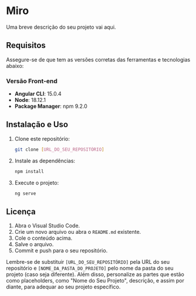 ﻿# Miro

Uma breve descrição do seu projeto vai aqui.

## Requisitos

Assegure-se de que tem as versões corretas das ferramentas e tecnologias abaixo:

### Versão Front-end

- **Angular CLI**: 15.0.4
- **Node**: 18.12.1
- **Package Manager**: npm 9.2.0

## Instalação e Uso

1. Clone este repositório:
   ```bash
   git clone [URL_DO_SEU_REPOSITÓRIO]

2. Instale as dependências:
   ```bash
   npm install

3. Execute o projeto:
   ```bash
   ng serve

## Licença


1. Abra o Visual Studio Code.
2. Crie um novo arquivo ou abra o `README.md` existente.
3. Cole o conteúdo acima.
4. Salve o arquivo.
5. Commit e push para o seu repositório.

Lembre-se de substituir `[URL_DO_SEU_REPOSITÓRIO]` pela URL do seu repositório e `[NOME_DA_PASTA_DO_PROJETO]` pelo nome da pasta do seu projeto (caso seja diferente). Além disso, personalize as partes que estão como placeholders, como "Nome do Seu Projeto", descrição, e assim por diante, para adequar ao seu projeto específico.



